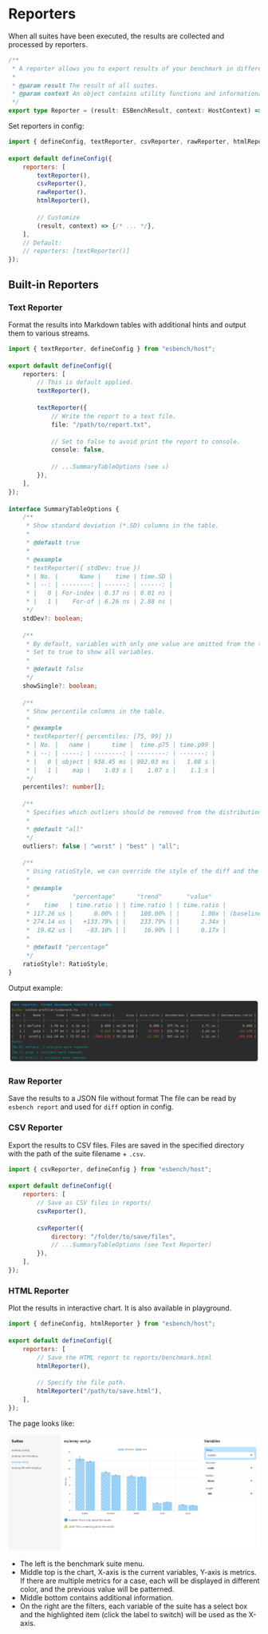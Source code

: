 # Reporters

When all suites have been executed, the results are collected and processed by reporters.

```typescript
/**
 * A reporter allows you to export results of your benchmark in different formats.
 *
 * @param result The result of all suites.
 * @param context An object contains utility functions and informational bits.
 */
export type Reporter = (result: ESBenchResult, context: HostContext) => Awaitable<unknown>;
```

Set reporters in config:

```javascript
import { defineConfig, textReporter, csvReporter, rawReporter, htmlReporter } from "esbench/host";

export default defineConfig({
	reporters: [
		textReporter(),
		csvReporter(),
        rawReporter(),
        htmlReporter(),
        
        // Customize
		(result, context) => {/* ... */},
    ],
    // Default:
	// reporters: [textReporter()]
});
```

## Built-in Reporters

### Text Reporter

Format the results into Markdown tables with additional hints and output them to various streams.

```typescript
import { textReporter, defineConfig } from "esbench/host";

export default defineConfig({
	reporters: [
		// This is default applied.
		textReporter(),

		textReporter({
			// Write the report to a text file.
			file: "/path/to/report.txt",

			// Set to false to avoid print the report to console.
			console: false,
            
            // ...SummaryTableOptions (see ↓)
        }),
	],
});

interface SummaryTableOptions {
	/**
	 * Show standard deviation (*.SD) columns in the table.
	 *
	 * @default true
	 *
	 * @example
	 * textReporter({ stdDev: true })
	 * | No. |      Name |    time | time.SD |
	 * | --: | --------: | ------: | ------: |
	 * |   0 | For-index | 0.37 ns | 0.01 ns |
	 * |   1 |    For-of | 6.26 ns | 2.88 ns |
	 */
	stdDev?: boolean;

	/**
	 * By default, variables with only one value are omitted from the table.
	 * Set to true to show all variables.
	 *
	 * @default false
	 */
	showSingle?: boolean;

	/**
	 * Show percentile columns in the table.
	 *
	 * @example
	 * textReporter({ percentiles: [75, 99] })
	 * | No. |   name |      time |  time.p75 | time.p99 |
	 * | --: | -----: | --------: | --------: | -------: |
	 * |   0 | object | 938.45 ms | 992.03 ms |   1.08 s |
	 * |   1 |    map |    1.03 s |    1.07 s |    1.1 s |
	 */
	percentiles?: number[];

	/**
	 * Specifies which outliers should be removed from the distribution.
	 *
	 * @default "all"
	 */
	outliers?: false | "worst" | "best" | "all";

	/**
	 * Using ratioStyle, we can override the style of the diff and the baseline column.
	 *
	 * @example
	 *            "percentage"      "trend"       "value"
	 *    time   | time.ratio | | time.ratio | | time.ratio |
	 * 117.26 us |      0.00% | |    100.00% | |      1.00x | (baseline)
	 * 274.14 us |   +133.79% | |    233.79% | |      2.34x |
	 *  19.82 us |    -83.10% | |     16.90% | |      0.17x |
	 *
	 * @default "percentage“
	 */
	ratioStyle?: RatioStyle;
}
```

Output example:

![Text Report Example](../assets/text-report.webp)

### Raw Reporter

Save the results to a JSON file without format The file can be read by `esbench report` and used for `diff` option in config.

### CSV Reporter

Export the results to CSV files. Files are saved in the specified directory with the path of the suite filename + `.csv`.

```javascript
import { csvReporter, defineConfig } from "esbench/host";

export default defineConfig({
	reporters: [
		// Save as CSV files in reports/
		csvReporter(),

		csvReporter({
            directory: "/folder/to/save/files",
            // ...SummaryTableOptions (see Text Reporter)
        }),
	],
});
```

### HTML Reporter

Plot the results in interactive chart. It is also available in playground.

```javascript
import { defineConfig, htmlReporter } from "esbench/host";

export default defineConfig({
	reporters: [
		// Save the HTML report to reports/benchmark.html
		htmlReporter(),
        
        // Specify the file path.
		htmlReporter("/path/to/save.html"),
	],
});
```

The page looks like:

![HTML Report](../assets/html-report-prev.webp)

- The left is the benchmark suite menu.
- Middle top is the chart, X-axis is the current variables, Y-axis is metrics. If there are multiple metrics for a case, each will be displayed in different color, and the previous value will be patterned.
- Middle bottom contains additional information.
- On the right are the filters, each variable of the suite has a select box and the highlighted item (click the label to switch) will be used as the X-axis.
